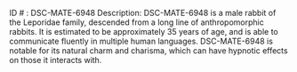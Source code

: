 ID # : DSC-MATE-6948
Description: DSC-MATE-6948 is a male rabbit of the Leporidae family, descended from a long line of anthropomorphic rabbits. It is estimated to be approximately 35 years of age, and is able to communicate fluently in multiple human languages. DSC-MATE-6948 is notable for its natural charm and charisma, which can have hypnotic effects on those it interacts with.